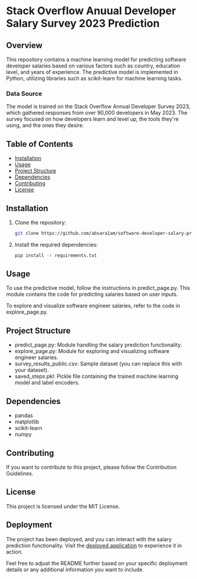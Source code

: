 # Stack Overflow Anuual Developer Salary Survey 2023 Prediction

## Overview

This repository contains a machine learning model for predicting software developer salaries based on various factors such as country, education level, and years of experience. The predictive model is implemented in Python, utilizing libraries such as scikit-learn for machine learning tasks.

### Data Source

The model is trained on the Stack Overflow Annual Developer Survey 2023, which gathered responses from over 90,000 developers in May 2023. The survey focused on how developers learn and level up, the tools they're using, and the ones they desire.

## Table of Contents

- [Installation](#installation)
- [Usage](#usage)
- [Project Structure](#project-structure)
- [Dependencies](#dependencies)
- [Contributing](#contributing)
- [License](#license)

## Installation

1. Clone the repository:

   ```bash
   git clone https://github.com/absara1am/software-developer-salary-prediction.git

2. Install the required dependencies:
   
   ```bash
   pip install -r requirements.txt

## Usage
To use the predictive model, follow the instructions in predict_page.py. This module contains the code for predicting salaries based on user inputs.

To explore and visualize software engineer salaries, refer to the code in explore_page.py.

## Project Structure

- predict_page.py: Module handling the salary prediction functionality.
- explore_page.py: Module for exploring and visualizing software engineer salaries.
- survey_results_public.csv: Sample dataset (you can replace this with your dataset).
- saved_steps.pkl: Pickle file containing the trained machine learning model and label encoders.

## Dependencies

- pandas
- matplotlib
- scikit-learn
- numpy

## Contributing

If you want to contribute to this project, please follow the Contribution Guidelines.


## License
This project is licensed under the MIT License.

## Deployment
The project has been deployed, and you can interact with the salary prediction functionality.  Visit the [deployed application](https://stackoverflow-annual-developer-salary-survey-2023-ml.streamlit.app/) to experience it in action.


Feel free to adjust the README further based on your specific deployment details or any additional information you want to include.




 
